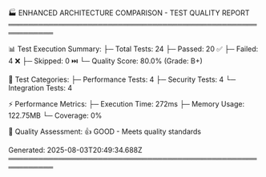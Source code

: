 
🏭 ENHANCED ARCHITECTURE COMPARISON - TEST QUALITY REPORT
═══════════════════════════════════════════════════════════

📊 Test Execution Summary:
├─ Total Tests: 24
├─ Passed: 20 ✅
├─ Failed: 4 ❌
├─ Skipped: 0 ⏭️
└─ Quality Score: 80.0% (Grade: B+)

🔬 Test Categories:
├─ Performance Tests: 4
├─ Security Tests: 4
└─ Integration Tests: 4

⚡ Performance Metrics:
├─ Execution Time: 272ms
├─ Memory Usage: 122.75MB
└─ Coverage: 0%

🎯 Quality Assessment:
👍 GOOD - Meets quality standards

Generated: 2025-08-03T20:49:34.688Z
═══════════════════════════════════════════════════════════
    